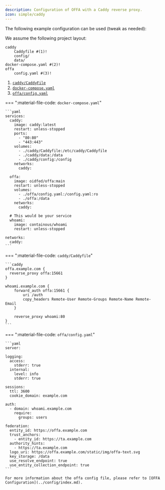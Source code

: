```yaml
---
description: Configuration of OFFA with a Caddy reverse proxy.
icon: simple/caddy
---
```


The following example configuration can be used (tweak as needed):

We assume the following project layout:

```tree
caddy
    Caddyfile #(1)!
    config/ 
    data/
docker-compose.yaml #(2)!
offa
    config.yaml #(3)!
```

1. [`caddy/CaddyFile`](#caddycaddyfile)
2. [`docker-compose.yaml`](#docker-composeyaml)
3. [`offa/config.yaml`](#offaconfigyaml)


=== ":material-file-code: `docker-compose.yaml`"

    ```yaml
    services:
      caddy:
        image: caddy:latest
        restart: unless-stopped
        ports:
          - "80:80"
          - "443:443"
        volumes:
          - ./caddy/Caddyfile:/etc/caddy/Caddyfile
          - ./caddy/data:/data
          - ./caddy/config:/config
        networks:
          caddy:

      offa:
        image: oidfed/offa:main
        restart: unless-stopped
        volumes:
          - ./offa/config.yaml:/config.yaml:ro
          - ./offa:/data
        networks:
          caddy:

      # This would be your service
      whoami:
        image: containous/whoami
        restart: unless-stopped

    networks:
      caddy:
    ```

=== ":material-file-code: `caddy/Caddyfile`"

    ```caddy
    offa.example.com {
      reverse_proxy offa:15661
    }

    whoami.example.com {
        forward_auth offa:15661 {
            uri /auth
            copy_headers Remote-User Remote-Groups Remote-Name Remote-Email
        }

        reverse_proxy whoami:80
    }
    ```

=== ":material-file-code: `offa/config.yaml`"

    ```yaml
    server:

    logging:
      access:
        stderr: true
      internal:
        level: info
        stderr: true

    sessions:
      ttl: 3600
      cookie_domain: example.com

    auth:
      - domain: whoami.example.com
        require:
          groups: users

    federation:
      entity_id: https://offa.example.com
      trust_anchors:
        - entity_id: https://ta.example.com
      authority_hints:
        - https://ta.example.com
      logo_uri: https://offa.example.com/static/img/offa-text.svg
      key_storage: /data
      use_resolve_endpoint: true
      use_entity_collection_endpoint: true
    ```

    For more information about the offa config file, please refer to [OFFA Configuration](../config/index.md).
